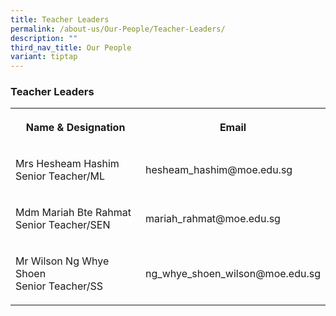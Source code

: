 ```yaml
---
title: Teacher Leaders
permalink: /about-us/Our-People/Teacher-Leaders/
description: ""
third_nav_title: Our People
variant: tiptap
---
```

<h3><strong>Teacher Leaders</strong></h3>
<table style="minWidth: 50px">
<colgroup>
<col>
<col>
</colgroup>
<tbody>
<tr>
<th rowspan="1" colspan="1">
<p>Name &amp; Designation</p>
</th>
<th rowspan="1" colspan="1">
<p>Email</p>
</th>
</tr>
<tr>
<td rowspan="1" colspan="1">
<p>Mrs Hesheam Hashim
<br>Senior Teacher/ML</p>
</td>
<td rowspan="1" colspan="1">
<p>hesheam_hashim@moe.edu.sg</p>
</td>
</tr>
<tr>
<td rowspan="1" colspan="1">
<p>Mdm Mariah Bte Rahmat
<br>Senior Teacher/SEN</p>
</td>
<td rowspan="1" colspan="1">
<p>mariah_rahmat@moe.edu.sg</p>
</td>
</tr>
<tr>
<td rowspan="1" colspan="1">
<p>Mr Wilson Ng Whye Shoen
<br>Senior Teacher/SS</p>
</td>
<td rowspan="1" colspan="1">
<p>ng_whye_shoen_wilson@moe.edu.sg</p>
</td>
</tr>
</tbody>
</table>
<p></p>
<p></p>